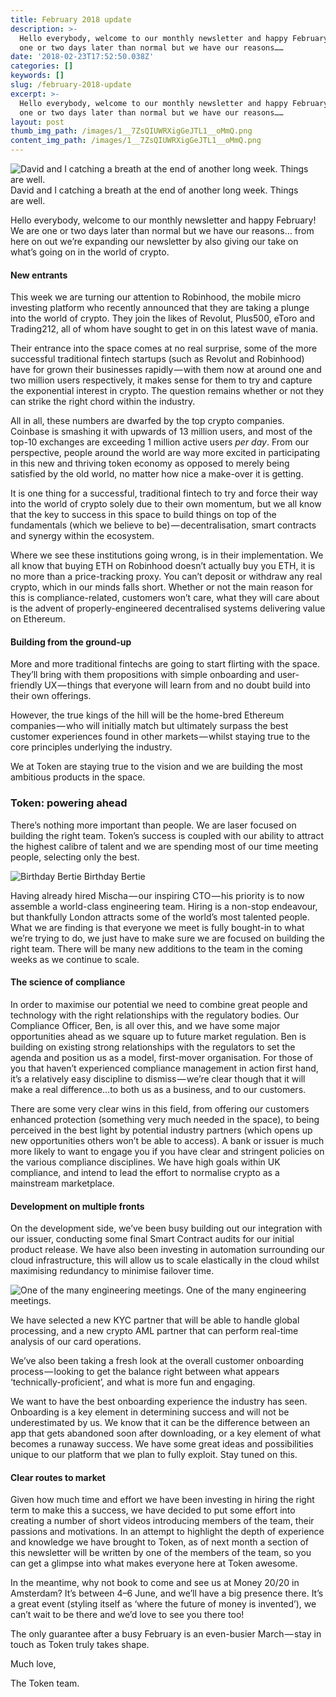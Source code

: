 ```yaml
---
title: February 2018 update
description: >-
  Hello everybody, welcome to our monthly newsletter and happy February! We are
  one or two days later than normal but we have our reasons……
date: '2018-02-23T17:52:50.038Z'
categories: []
keywords: []
slug: /february-2018-update
excerpt: >-
  Hello everybody, welcome to our monthly newsletter and happy February! We are
  one or two days later than normal but we have our reasons……
layout: post
thumb_img_path: /images/1__7ZsQIUWRXigGeJTL1__oMmQ.png
content_img_path: /images/1__7ZsQIUWRXigGeJTL1__oMmQ.png
---
```


![David and I catching a breath at the end of another long week. Things are well.](/images/1__sF5__IxMnCalglASjrp2B0w.jpeg)
David and I catching a breath at the end of another long week. Things are well.

Hello everybody, welcome to our monthly newsletter and happy February! We are one or two days later than normal but we have our reasons… from here on out we’re expanding our newsletter by also giving our take on what’s going on in the world of crypto.

#### New entrants

This week we are turning our attention to Robinhood, the mobile micro investing platform who recently announced that they are taking a plunge into the world of crypto. They join the likes of Revolut, Plus500, eToro and Trading212, all of whom have sought to get in on this latest wave of mania.

Their entrance into the space comes at no real surprise, some of the more successful traditional fintech startups (such as Revolut and Robinhood) have for grown their businesses rapidly — with them now at around one and two million users respectively, it makes sense for them to try and capture the exponential interest in crypto. The question remains whether or not they can strike the right chord within the industry.

All in all, these numbers are dwarfed by the top crypto companies. Coinbase is smashing it with upwards of 13 million users, and most of the top-10 exchanges are exceeding 1 million active users _per day_. From our perspective, people around the world are way more excited in participating in this new and thriving token economy as opposed to merely being satisfied by the old world, no matter how nice a make-over it is getting.

It is one thing for a successful, traditional fintech to try and force their way into the world of crypto solely due to their own momentum, but we all know that the key to success in this space to build things on top of the fundamentals (which we believe to be) — decentralisation, smart contracts and synergy within the ecosystem.

Where we see these institutions going wrong, is in their implementation. We all know that buying ETH on Robinhood doesn’t actually buy you ETH, it is no more than a price-tracking proxy. You can’t deposit or withdraw any real crypto, which in our minds falls short. Whether or not the main reason for this is compliance-related, customers won’t care, what they will care about is the advent of properly-engineered decentralised systems delivering value on Ethereum.

#### Building from the ground-up

More and more traditional fintechs are going to start flirting with the space. They’ll bring with them propositions with simple onboarding and user-friendly UX — things that everyone will learn from and no doubt build into their own offerings.

However, the true kings of the hill will be the home-bred Ethereum companies — who will initially match but ultimately surpass the best customer experiences found in other markets — whilst staying true to the core principles underlying the industry.

We at Token are staying true to the vision and we are building the most ambitious products in the space.

### Token: powering ahead

There’s nothing more important than people. We are laser focused on building the right team. Token’s success is coupled with our ability to attract the highest calibre of talent and we are spending most of our time meeting people, selecting only the best.

![Birthday Bertie](/images/1__sM92lpQTdKW__TtzWOqI0rw.jpeg)
Birthday Bertie

Having already hired Mischa — our inspiring CTO — his priority is to now assemble a world-class engineering team. Hiring is a non-stop endeavour, but thankfully London attracts some of the world’s most talented people. What we are finding is that everyone we meet is fully bought-in to what we’re trying to do, we just have to make sure we are focused on building the right team. There will be many new additions to the team in the coming weeks as we continue to scale.

#### The science of compliance

In order to maximise our potential we need to combine great people and technology with the right relationships with the regulatory bodies. Our Compliance Officer, Ben, is all over this, and we have some major opportunities ahead as we square up to future market regulation. Ben is building on existing strong relationships with the regulators to set the agenda and position us as a model, first-mover organisation. For those of you that haven’t experienced compliance management in action first hand, it’s a relatively easy discipline to dismiss — we’re clear though that it will make a real difference…to both us as a business, and to our customers.

There are some very clear wins in this field, from offering our customers enhanced protection (something very much needed in the space), to being perceived in the best light by potential industry partners (which opens up new opportunities others won’t be able to access). A bank or issuer is much more likely to want to engage you if you have clear and stringent policies on the various compliance disciplines. We have high goals within UK compliance, and intend to lead the effort to normalise crypto as a mainstream marketplace.

#### Development on multiple fronts

On the development side, we’ve been busy building out our integration with our issuer, conducting some final Smart Contract audits for our initial product release. We have also been investing in automation surrounding our cloud infrastructure, this will allow us to scale elastically in the cloud whilst maximising redundancy to minimise failover time.

![One of the many engineering meetings.](/images/1__O9SSslwVkGn__jNQJmT76Og.jpeg)
One of the many engineering meetings.

We have selected a new KYC partner that will be able to handle global processing, and a new crypto AML partner that can perform real-time analysis of our card operations.

We’ve also been taking a fresh look at the overall customer onboarding process — looking to get the balance right between what appears ‘technically-proficient’, and what is more fun and engaging.

We want to have the best onboarding experience the industry has seen. Onboarding is a key element in determining success and will not be underestimated by us. We know that it can be the difference between an app that gets abandoned soon after downloading, or a key element of what becomes a runaway success. We have some great ideas and possibilities unique to our platform that we plan to fully exploit. Stay tuned on this.

#### Clear routes to market

Given how much time and effort we have been investing in hiring the right term to make this a success, we have decided to put some effort into creating a number of short videos introducing members of the team, their passions and motivations. In an attempt to highlight the depth of experience and knowledge we have brought to Token, as of next month a section of this newsletter will be written by one of the members of the team, so you can get a glimpse into what makes everyone here at Token awesome.

In the meantime, why not book to come and see us at Money 20/20 in Amsterdam? It’s between 4–6 June, and we’ll have a big presence there. It’s a great event (styling itself as ‘where the future of money is invented’), we can’t wait to be there and we’d love to see you there too!

The only guarantee after a busy February is an even-busier March — stay in touch as Token truly takes shape.

Much love,

The Token team.